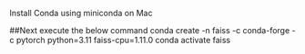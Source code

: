 Install Conda using miniconda on Mac

##Next execute the below command 
conda create -n faiss -c conda-forge -c pytorch python=3.11 faiss-cpu=1.11.0
conda activate faiss
